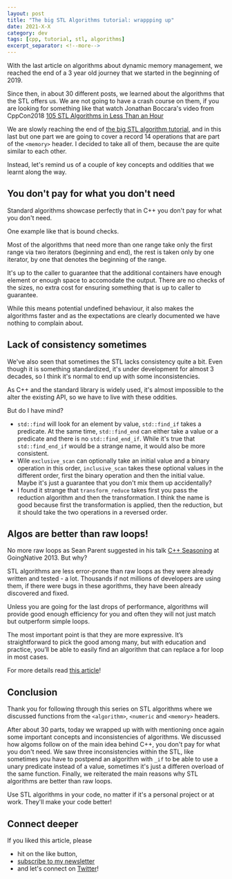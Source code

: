 ```yaml
---
layout: post
title: "The big STL Algorithms tutorial: wrappping up"
date: 2021-X-X
category: dev
tags: [cpp, tutorial, stl, algorithms]
excerpt_separator: <!--more-->
---
```

With the last article on algorithms about dynamic memory management, we reached the end of a 3 year old journey that we started in the beginning of 2019.

Since then, in about 30 different posts, we learned about the algorithms that the STL offers us. We are not going to have a crash course on them, if you are looking for something like that watch Jonathan Boccara's video from CppCon2018 [105 STL Algorithms in Less Than an Hour](https://www.youtube.com/watch?v=2olsGf6JIkU)

We are slowly reaching the end of [the big STL algorithm tutorial](http://sandordargo.com/blog/2019/01/30/stl-algos-intro), and in this last but one part we are going to cover a record 14 operations that are part of the `<memory>` header. I decided to take all of them, because the are quite similar to each other. 

Instead, let's remind us of a couple of key concepts and oddities that we learnt along the way.

## You don't pay for what you don't need

Standard algorithms showcase perfectly that in C++ you don't pay for what you don't need.

One example like that is bound checks.

Most of the algorithms that need more than one range take only the first range via two iterators (beginning and end), the rest is taken only by one iterator, by one that denotes the beginning of the range.

It's up to the caller to guarantee that the additional containers have enough element or enough space to accomodate the output. There are no checks of the sizes, no extra cost for ensuring something that is up to caller to guarantee.

While this means potential undefined behaviour, it also makes the algorithms faster and as the expectations are clearly documented we have nothing to complain about. 

## Lack of consistency sometimes

We've also seen that sometimes the STL lacks consistency quite a bit. Even though it is something standardized, it's under development for almost 3 decades, so I think it's normal to end up with some inconsistencies.

As C++ and the standard library is widely used, it's almost impossible to the alter the existing API, so we have to live with these oddities.

But do I have mind?

- `std::find` will look for an element by value, `std::find_if` takes a predicate. At the same time, `std::find_end` can either take a value or a predicate and there is no `std::find_end_if`. While it's true that `std::find_end_if` would be a strange name, it would also be more consistent.
- Wile `exclusive_scan` can optionally take an initial value and a binary operation in this order, `inclusive_scan` takes these optional values in the different order, first the binary operation and then the initial value. Maybe it's just a guarantee that you don't mix them up accidentally?
- I found it strange that `transform_reduce` takes first you pass the reduction algorithm and then the transformation. I think the name is good because first the transformation is applied, then the reduction, but it should take the two operations in a reversed order.

## Algos are better than raw loops!

No more raw loops as Sean Parent suggested in his talk [C++ Seasoning](https://www.youtube.com/watch?v=W2tWOdzgXHA) at GoingNative 2013. But why?

STL algorithms are less error-prone than raw loops as they were already written and tested - a lot. Thousands if not millions of developers are using them, if there were bugs in these agorithms, they have been already discovered and fixed.

Unless you are going for the last drops of performance, algorithms will provide good enough efficiency for you and often they will not just match but outperform simple loops.

The most important point is that they are more expressive. It’s straightforward to pick the good among many, but with education and practice, you’ll be able to easily find an algorithm that can replace a for loop in most cases.

For more details read [this article](https://www.sandordargo.com/blog/2020/05/13/loops-vs-algorithms)!

## Conclusion

Thank you for following through this series on STL algorithms where we discussed functions from the `<algorithm>`, `<numeric` and `<memory>` headers.

After about 30 parts, today we wrapped up with with mentioning once again some important concepts and inconsistencies of algorithms. We discussed how algoms follow on of the main idea behind C++, you don't pay for what you don't need. We saw three inconsistencies within the STL, like sometimes you have to postpend an algorithm with `_if` to be able to use a unary predicate instead of a value, sometimes it's just a differen overload of the same function. Finally, we reiterated the main reasons why STL algorithms are better than raw loops.

Use STL algorithms in your code, no matter if it's a personal project or at work. They'll make your code better!

## Connect deeper

If you liked this article, please 
- hit on the like button,  
- [subscribe to my newsletter](http://eepurl.com/gvcv1j) 
- and let's connect on [Twitter](https://twitter.com/SandorDargo)!
